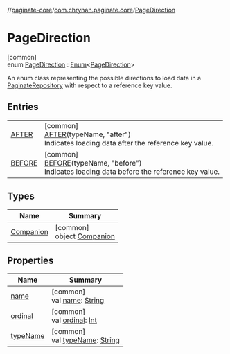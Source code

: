 //[paginate-core](../../../index.md)/[com.chrynan.paginate.core](../index.md)/[PageDirection](index.md)

# PageDirection

[common]\
enum [PageDirection](index.md) : [Enum](https://kotlinlang.org/api/latest/jvm/stdlib/kotlin/-enum/index.html)<[PageDirection](index.md)> 

An enum class representing the possible directions to load data in a [PaginateRepository](../-paginate-repository/index.md) with respect to a reference key value.

## Entries

| | |
|---|---|
| [AFTER](-a-f-t-e-r/index.md) | [common]<br>[AFTER](-a-f-t-e-r/index.md)(typeName, "after")<br>Indicates loading data after the reference key value. |
| [BEFORE](-b-e-f-o-r-e/index.md) | [common]<br>[BEFORE](-b-e-f-o-r-e/index.md)(typeName, "before")<br>Indicates loading data before the reference key value. |

## Types

| Name | Summary |
|---|---|
| [Companion](-companion/index.md) | [common]<br>object [Companion](-companion/index.md) |

## Properties

| Name | Summary |
|---|---|
| [name](index.md#-1971154098%2FProperties%2F-1207083043) | [common]<br>val [name](index.md#-1971154098%2FProperties%2F-1207083043): [String](https://kotlinlang.org/api/latest/jvm/stdlib/kotlin/-string/index.html) |
| [ordinal](index.md#1910434096%2FProperties%2F-1207083043) | [common]<br>val [ordinal](index.md#1910434096%2FProperties%2F-1207083043): [Int](https://kotlinlang.org/api/latest/jvm/stdlib/kotlin/-int/index.html) |
| [typeName](type-name.md) | [common]<br>val [typeName](type-name.md): [String](https://kotlinlang.org/api/latest/jvm/stdlib/kotlin/-string/index.html) |
